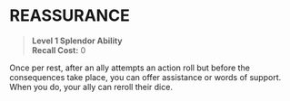 # REASSURANCE

> **Level 1 Splendor Ability**  
> **Recall Cost:** 0

Once per rest, after an ally attempts an action roll but before the consequences take place, you can offer assistance or words of support. When you do, your ally can reroll their dice.
